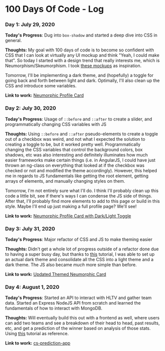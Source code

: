 # 100 Days Of Code - Log

### Day 1: July 29, 2020

**Today's Progress**: Dug into `box-shadow` and started a deep dive into CSS in general. 

**Thoughts:** My goal with 100 days of code is to become so confident with CSS that I can look at virtually any UI mockup and think "Yeah, I could make that".  So today I started with a design trend that really interests me, which is Neumorphism/Skeumorphism.  I took [these mockups](https://dribbble.com/shots/11652074-FREE-Neumorphism-UI-Kit) as inspiration.  

Tomorrow, I'll be implementing a dark theme, and (hopefully) a toggle for going back and forth between light and dark.  Optimally, I'll also clean up the CSS and introduce some variables. 

**Link to work:** [Neumorphic Profile Card](https://codepen.io/sRobDevGG/pen/ExPBPZE)

### Day 2: July 30, 2020

**Today's Progress**: Usage of `::before` and `::after` to create a slider, and programmatically changing CSS variables with JS 

**Thoughts:** Using `::before` and `::after` pseudo-elements to create a toggle out of a checkbox was weird, and not what I expected the solution to creating a toggle to be, but it worked pretty well.  Programmatically changing the CSS variables that control the background colors, box shadows, etc was also interesting and definitely illuminates how much easier frameworks make certain things (i.e. in AngularJS, I could have just thrown an ng-class on everything that looked at if the checkbox was checked or not and modified the theme accordingly).  However, this helped me in regards to JS fundamentals like getting the root element, getting arrays of elements, and manually changing styles on them.   

Tomorrow, I'm not entirely sure what I'll do.  I think I'll probably clean up this code a little bit, see if there's ways I can condense the JS side of things. After that, I'll probably find more elements to add to this page or build in this style.  Maybe I'll end up just making a full profile page?  We'll see!

**Link to work:** [Neumorphic Profile Card with Dark/Light Toggle](https://codepen.io/sRobDevGG/full/QWyXZqQ)

### Day 3: July 31, 2020

**Today's Progress**: Major refactor of CSS and JS to make theming easier

**Thoughts:** Didn't get a whole lot of progress outside of a refactor done due to having a super busy day, but thanks to [this](https://dev.to/ananyaneogi/create-a-dark-light-mode-switch-with-css-variables-34l8) tutorial, I was able to set up an actual dark theme and consolidate all the CSS into a light theme and a dark theme.  The JS also became _much_ more simple than before.

**Link to work:** [Updated Themed Neumorphic Card](https://codepen.io/sRobDevGG/pen/NWxQjGd)

### Day 4: August 1, 2020

**Today's Progress**: Started an API to interact with HLTV and gather team data.  Started an Express NodeJS API from scratch and learned the fundamentals of how to interact with MongoDB.

**Thoughts:** Will eventually build this out with a frontend as well, where users can add two teams and see a breakdown of their head to head, past results, etc, and get a prediction of the winner based on analysis of those stats.  Using [this](https://auth0.com/blog/node-js-and-express-tutorial-building-and-securing-restful-apis/) tutorial as reference.

**Link to work:** [cs-prediction-app](https://github.com/sRobDev/cs-prediction-app)


